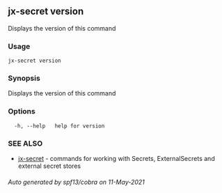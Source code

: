 ## jx-secret version

Displays the version of this command

### Usage

```
jx-secret version
```

### Synopsis

Displays the version of this command

### Options

```
  -h, --help   help for version
```

### SEE ALSO

* [jx-secret](jx-secret.md)	 - commands for working with Secrets, ExternalSecrets and external secret stores

###### Auto generated by spf13/cobra on 11-May-2021
